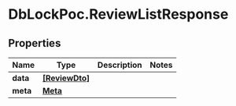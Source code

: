 # DbLockPoc.ReviewListResponse

## Properties
Name | Type | Description | Notes
------------ | ------------- | ------------- | -------------
**data** | [**[ReviewDto]**](ReviewDto.md) |  | 
**meta** | [**Meta**](Meta.md) |  | 


